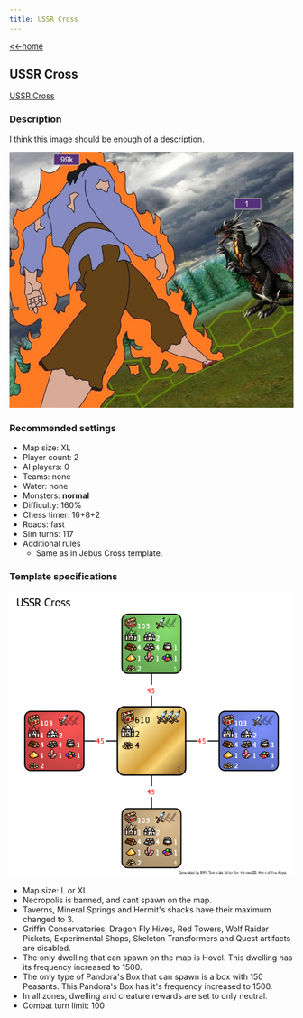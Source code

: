 ```yaml
---
title: USSR Cross
---
```


[<<-home](../..)

## USSR Cross

[USSR Cross](./USSR%20Cross.zip)

### Description

I think this image should be enough of a description.

![](praise_lenin.png)

### Recommended settings
* Map size: XL
* Player count: 2
* AI players: 0
* Teams: none
* Water: none
* Monsters: **normal**
* Difficulty: 160%
* Chess timer: 16+8+2
* Roads: fast
* Sim turns: 117
* Additional rules
    * Same as in Jebus Cross template.

### Template specifications

![](graph.png)

* Map size: L or XL
* Necropolis is banned, and cant spawn on the map.
* Taverns, Mineral Springs and Hermit's shacks have their maximum changed to 3.
* Griffin Conservatories, Dragon Fly Hives, Red Towers, Wolf Raider Pickets, Experimental Shops, Skeleton Transformers and Quest artifacts are disabled.
* The only dwelling that can spawn on the map is Hovel. This dwelling has its frequency increased to 1500.
* The only type of Pandora's Box that can spawn is a box with 150 Peasants. This Pandora's Box has it's frequency increased to 1500.
* In all zones, dwelling and creature rewards are set to only neutral.
* Combat turn limit: 100